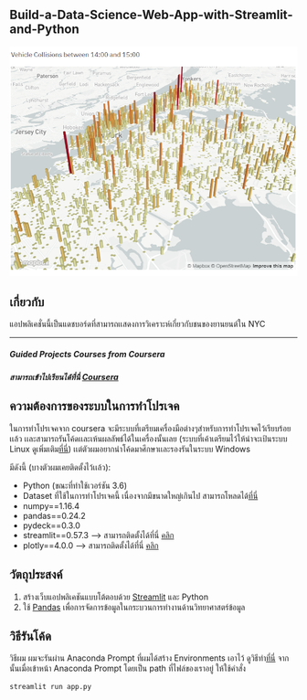 ## Build-a-Data-Science-Web-App-with-Streamlit-and-Python
<img width="1792" alt="Cover" src="Capture.PNG">

## เกี่ยวกับ
แอปพลิเคชั่นนี้เป็นแดชบอร์ดที่สามารถเเสดงการวิเคราะห์เกี่ยวกับชนของยานยนต์ใน NYC

---
##### Guided Projects Courses from Coursera
##### สามารถเข้าไปเรียนได้ที่นี่ [Coursera](https://www.coursera.org/projects/data-science-streamlit-python)


## ความต้องการของระบบในการทำโปรเจค
ในการทำโปรเจคจาก coursera จะมีระบบที่เตรียมเครื่องมือต่างๆสำหรับการทำโปรเจคไว้เรียบร้อยเเล้ว เเละสามารถรันโค้ดเเละเห้นผลลัพธ์ได้ในเครื่องนั้นเลย (ระบบที่เค้าเตรียมไว้ให้น่าจะเป้นระบบ Linux ดูเพิ่มเติม[ที่นี่](https://rhyme.com/)) เเต่ตัวผมอยากนำโค้ดมาศึกษาเเละรองรันในระบบ Windows 

มีดังนี้ (บางตัวผมเคยติดตั้งไว้เเล้ว):
* Python (ขณะที่ทำใช้เวอร์ชัน 3.6) 
* Dataset ที่ใช้ในการทำโปรเจคนี้ เนื่องจากมีขนาดใหญ่เกินไป สามารถโหลดได้[ที่นี่](https://drive.google.com/drive/folders/1RF_t2dK4nSKE0y6_lSqnEG4vdRExUkU7?usp=sharing)
* numpy==1.16.4
* pandas==0.24.2
* pydeck==0.3.0
* streamlit==0.57.3 --> สามารถติดตั้งได้ที่นี่ [คลิก](https://docs.streamlit.io/en/latest/troubleshooting/clean-install.html)
* plotly==4.0.0 --> สามารถติดตั้งได้ที่นี่ [คลิก](https://pypi.org/project/plotly-express/)



## วัตถุประสงค์
1. สร้างเว็บแอปพลิเคชันแบบโต้ตอบด้วย [Streamlit](https://www.streamlit.io/) และ Python
2. ใช้ [Pandas](https://pandas.pydata.org/) เพื่อการจัดการข้อมูลในกระบวนการทำงานด้านวิทยาศาสตร์ข้อมูล


## วิธีรันโค้ด
วิธีผม ผมจะรันผ่าน Anaconda Prompt ที่ผมได้สร้าง Environments เอาไว้ ดูวิธีทำ[ที่นี่](https://docs.anaconda.com/anaconda/navigator/getting-started/#managing-environments)
จากนั้นเมื่อเข้าหน้า Anaconda Prompt โดยเป็น path ที่ไฟล์ของเราอยู่ 
ให้ใช้คำสั่ง 

```py 
streamlit run app.py
```
